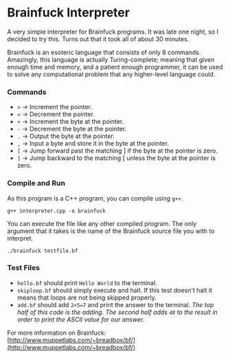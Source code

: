 # Brainfuck Interpreter

A very simple interpreter for Brainfuck programs. It was late one night, so I decided to try this. Turns out that it took all of about 30 minutes.

Brainfuck is an esoteric language that consists of only 8 commands. Amazingly, this language is actually Turing-complete; meaning that given enough time and memory, and a patient enough programmer, it can be used to solve any computational problem that any higher-level language could.

### Commands
* `>` ->	Increment the pointer.
* `<` ->	Decrement the pointer.
* `+` ->	Increment the byte at the pointer.
* `-` ->	Decrement the byte at the pointer.
* `.` ->	Output the byte at the pointer.
* `,` ->	Input a byte and store it in the byte at the pointer.
* `[` ->	Jump forward past the matching ] if the byte at the pointer is zero.
* `]` ->	Jump backward to the matching [ unless the byte at the pointer is zero.

### Compile and Run
As this program is a C++ program, you can compile using `g++`.

`g++ interpreter.cpp -o brainfuck`

You can execute the file like any other compiled program. The only argument that it takes is the name of the Brainfuck source file you with to interpret.

`./brainfuck testfile.bf`

### Test Files
* `hello.bf` should print `Hello World` to the terminal.
* `skiploop.bf` should simply execute and halt. If this test doesn't halt it means that loops are not being skipped properly.
* `add.bf` should add `2+5=7` and print the answer to the terminal. _The top half of this code is the adding. The second half adds `48` to the result in order to print the ASCII value for our answer._

For more information on Brainfuck: [http://www.muppetlabs.com/~breadbox/bf/](http://www.muppetlabs.com/~breadbox/bf/)
